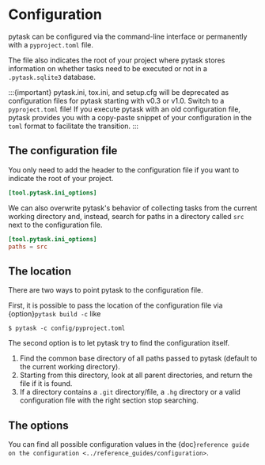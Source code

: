 # Configuration

pytask can be configured via the command-line interface or permanently with a
`pyproject.toml` file.

The file also indicates the root of your project where pytask stores information on
whether tasks need to be executed or not in a `.pytask.sqlite3` database.

:::{important}
pytask.ini, tox.ini, and setup.cfg will be deprecated as configuration files for pytask
starting with v0.3 or v1.0. Switch to a `pyproject.toml` file! If you execute pytask
with an old configuration file, pytask provides you with a copy-paste snippet of your
configuration in the `toml` format to facilitate the transition.
:::

## The configuration file

You only need to add the header to the configuration file if you want to indicate the
root of your project.

```toml
[tool.pytask.ini_options]
```

We can also overwrite pytask's behavior of collecting tasks from the current working
directory and, instead, search for paths in a directory called `src` next to the
configuration file.

```toml
[tool.pytask.ini_options]
paths = src
```

## The location

There are two ways to point pytask to the configuration file.

First, it is possible to pass the location of the configuration file via
{option}`pytask build -c` like

```console
$ pytask -c config/pyproject.toml
```

The second option is to let pytask try to find the configuration itself.

1. Find the common base directory of all paths passed to pytask (default to the current
   working directory).
2. Starting from this directory, look at all parent directories, and return the file if
   it is found.
3. If a directory contains a `.git` directory/file, a `.hg` directory or a valid
   configuration file with the right section stop searching.

## The options

You can find all possible configuration values in the
{doc}`reference guide on the configuration <../reference_guides/configuration>`.
